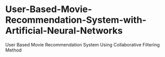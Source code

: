 # User-Based-Movie-Recommendation-System-with-Artificial-Neural-Networks
User Based Movie Recommendation System Using Collaborative Filtering Method
